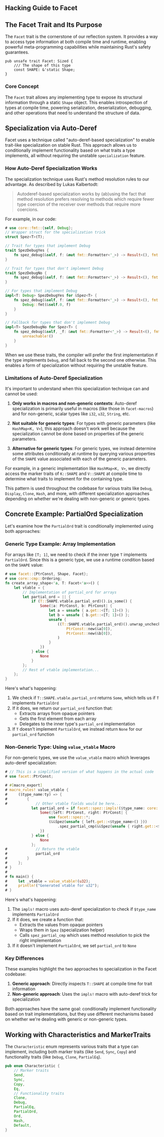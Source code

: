 ## Hacking Guide to Facet

## The Facet Trait and Its Purpose

The `Facet` trait is the cornerstone of our reflection system. It provides a way to access type information at both compile time and runtime, enabling powerful meta-programming capabilities while maintaining Rust's safety guarantees.

```rust,ignore
pub unsafe trait Facet: Sized {
    /// The shape of this type
    const SHAPE: &'static Shape;
}
```

### Core Concept

The `Facet` trait allows any implementing type to expose its structural information through a static `Shape` object. This enables introspection of types at compile time, powering serialization, deserialization, debugging, and other operations that need to understand the structure of data.

## Specialization via Auto-Deref

Facet uses a technique called "auto-deref-based specialization" to enable trait-like specialization on stable Rust. This approach allows us to conditionally implement functionality based on what traits a type implements, all without requiring the unstable `specialization` feature.

### How Auto-Deref Specialization Works

The specialization technique uses Rust's method resolution rules to our advantage. As described by Lukas Kalbertodt:

> Autoderef-based specialization works by (ab)using the fact that method resolution prefers resolving to methods which require fewer type coercion of the receiver over methods that require more coercions.

For example, in our code:

```rust
# use core::fmt::{self, Debug};
// Wrapper struct for the specialization trick
struct Spez<T>(T);

// Trait for types that implement Debug
trait SpezDebugYes {
    fn spez_debug(&self, f: &mut fmt::Formatter<'_>) -> Result<(), fmt::Error>;
}

// Trait for types that don't implement Debug
trait SpezDebugNo {
    fn spez_debug(&self, f: &mut fmt::Formatter<'_>) -> Result<(), fmt::Error>;
}

// For types that implement Debug
impl<T: Debug> SpezDebugYes for &Spez<T> {
    fn spez_debug(&self, f: &mut fmt::Formatter<'_>) -> Result<(), fmt::Error> {
        Debug::fmt(&self.0, f)
    }
}

// Fallback for types that don't implement Debug
impl<T> SpezDebugNo for Spez<T> {
    fn spez_debug(&self, _f: &mut fmt::Formatter<'_>) -> Result<(), fmt::Error> {
        unreachable!()
    }
}
```

When we use these traits, the compiler will prefer the first implementation if the type implements `Debug`, and fall back to the second one otherwise. This enables a form of specialization without requiring the unstable feature.

### Limitations of Auto-Deref Specialization

It's important to understand when this specialization technique can and cannot be used:

1. **Only works in macros and non-generic contexts**: Auto-deref specialization is primarily useful in macros (like those in `facet-macros`) and for non-generic, scalar types like `i32`, `u32`, `String`, etc.

2. **Not suitable for generic types**: For types with generic parameters (like `HashMap<K, V>`), this approach doesn't work well because the specialization cannot be done based on properties of the generic parameters.

3. **Alternative for generic types**: For generic types, we instead determine some attributes conditionally at runtime by querying various properties of the `SHAPE` value associated with each of the generic parameters.

For example, in a generic implementation like `HashMap<K, V>`, we directly access the marker traits of `K::SHAPE` and `V::SHAPE` at compile time to determine what traits to implement for the containing type.

This pattern is used throughout the codebase for various traits like `Debug`, `Display`, `Clone`, `Hash`, and more, with different specialization approaches depending on whether we're dealing with non-generic or generic types.

## Concrete Example: PartialOrd Specialization

Let's examine how the `PartialOrd` trait is conditionally implemented using both approaches:

### Generic Type Example: Array Implementation

For arrays like `[T; 1]`, we need to check if the inner type `T` implements `PartialOrd`. Since this is a generic type, we use a runtime condition based on the `SHAPE` value:

```rust
# use facet::{PtrConst, Shape, Facet};
# use core::cmp::Ordering;
fn create_array_shape<'a, T: Facet<'a>>() {
    let vtable = {
        // Implementation of partial_ord for arrays
        let partial_ord = || {
            if (T::SHAPE.vtable.partial_ord)().is_some() {
                Some(|a: PtrConst, b: PtrConst| {
                    let a = unsafe { a.get::<[T; 1]>() };
                    let b = unsafe { b.get::<[T; 1]>() };
                    unsafe {
                        ((T::SHAPE.vtable.partial_ord)().unwrap_unchecked())(
                            PtrConst::new(&a[0]),
                            PtrConst::new(&b[0]),
                        )
                    }
                })
            } else {
                None
            }
        };
        // Rest of vtable implementation...
    };
}
```

Here's what's happening:
1. We check if `T::SHAPE.vtable.partial_ord` returns `Some`, which tells us if `T` implements `PartialOrd`
2. If it does, we return our `partial_ord` function that:
   - Extracts arrays from opaque pointers
   - Gets the first element from each array
   - Delegates to the inner type's `partial_ord` implementation
3. If `T` doesn't implement `PartialOrd`, we instead return `None` for our `partial_ord` function

### Non-Generic Type: Using `value_vtable` Macro

For non-generic types, we use the `value_vtable` macro which leverages auto-deref specialization:

```rust
# // This is a simplified version of what happens in the actual code
# use facet::PtrConst;

# #[macro_export]
# macro_rules! value_vtable {
#     ($type_name:ty) => {
#         {
#             // Other vtable fields would be here...
            let partial_ord = if facet::spez::impls!($type_name: core::cmp::PartialOrd) {
                Some(|left: PtrConst, right: PtrConst| {
                    use facet::spez::*;
                    (&&Spez(unsafe { left.get::<$type_name>() }))
                        .spez_partial_cmp(&&Spez(unsafe { right.get::<$type_name>() }))
                })
            } else {
                None
            };
#             // Return the vtable
#             partial_ord
#         }
#     };
# }
#
# fn main() {
#     let _vtable = value_vtable!(u32);
#     println!("Generated vtable for u32");
# }
```

Here's what's happening:
1. The `impls!` macro uses auto-deref specialization to check if `$type_name` implements `PartialOrd`
2. If it does, we create a function that:
   - Extracts the values from opaque pointers
   - Wraps them in `Spez` (specialization helper)
   - Calls `spez_partial_cmp` which uses method resolution to pick the right implementation
3. If it doesn't implement `PartialOrd`, we set `partial_ord` to `None`

### Key Differences

These examples highlight the two approaches to specialization in the Facet codebase:

1. **Generic approach**: Directly inspects `T::SHAPE` at compile time for trait information
2. **Non-generic approach**: Uses the `impls!` macro with auto-deref trick for specialization

Both approaches have the same goal: conditionally implement functionality based on trait implementations, but they use different mechanisms based on whether we're dealing with generic or non-generic types.

## Working with Characteristics and MarkerTraits

The `Characteristic` enum represents various traits that a type can implement, including both marker traits (like `Send`, `Sync`, `Copy`) and functionality traits (like `Debug`, `Clone`, `PartialEq`).

```rust
pub enum Characteristic {
    // Marker traits
    Send,
    Sync,
    Copy,
    Eq,
    // Functionality traits
    Clone,
    Debug,
    PartialEq,
    PartialOrd,
    Ord,
    Hash,
    Default,
}
```
